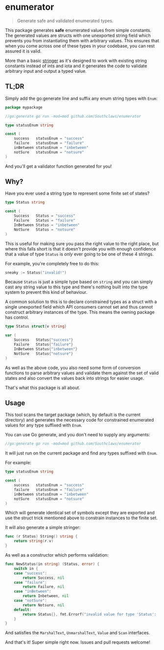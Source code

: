 # enumerator

> Generate safe and validated enumerated types.

This package generates **safe** enumerated values from simple constants. The
generated values are structs with one unexported string field which prevents you
from instantiating them with arbitrary values. This ensures that when you come
across one of these types in your codebase, you can rest assured it is valid.

More than a basic [stringer](https://pkg.go.dev/golang.org/x/tools/cmd/stringer)
as it's designed to work with existing string constants instead of ints and iota
and it generates the code to validate arbitrary input and output a typed value.

## TL;DR

Simply add the go:generate line and suffix any enum string types with `Enum`:

```go
package mypackage

//go:generate go run -mod=mod github.com/Southclaws/enumerator

type statusEnum string

const (
    success   statusEnum = "success"
    failure   statusEnum = "failure"
    inBetween statusEnum = "inbetween"
    notSure   statusEnum = "notsure"
)
```

And you'll get a validator function generated for you!

## Why?

Have you ever used a string type to represent some finite set of states?

```go
type Status string

const (
    Success   Status = "success"
    Failure   Status = "failure"
    InBetween Status = "inbetween"
    NotSure   Status = "notsure"
)
```

This is useful for making sure you pass the right value to the right place, but
where this falls short is that it doesn't provide you with enough confidence
that a value of type `Status` is _only_ ever going to be one of these 4 strings.

For example, you're completely free to do this:

```go
sneaky := Status("invalid!")
```

Because `Status` is just a simple type based on `string` and you can simply cast
any string value to this type and there's nothing built into the type system to
prevent this kind of behaviour.

A common solution to this is to declare constrained types as a struct with a
single unexported field which API consumers cannot set and thus cannot construct
arbitrary instances of the type. This means the owning package has control.

```go
type Status struct{v string}

var (
    Success   Status{"success"}
    Failure   Status{"failure"}
    InBetween Status{"inbetween"}
    NotSure   Status{"notsure"}
)
```

As well as the above code, you also need some form of conversion functions to
parse arbitrary values and validate them against the set of valid states and
also convert the values back into strings for easier usage.

That's what this package is all about.

## Usage

This tool scans the target package (which, by default is the current directory)
and generates the necessary code for constrained enumerated values for any type
suffixed with `Enum`.

You can use Go generate, and you don't need to supply any arguments:

```go
//go:generate go run -mod=mod github.com/Southclaws/enumerator
```

It will just run on the current package and find any types suffixed with `Enum`.

For example:

```go
type statusEnum string

const (
    success   statusEnum = "success"
    failure   statusEnum = "failure"
    inBetween statusEnum = "inbetween"
    notSure   statusEnum = "notsure"
)
```

Which will generate identical set of symbols except they are exported and use
the struct trick mentioned above to constrain instances to the finite set.

It will also generate a simple stringer:

```go
func (r Status) String() string {
    return string(r.v)
}
```

As well as a constructor which performs validation:

```go
func NewStatus(in string) (Status, error) {
    switch in {
    case "success":
        return Success, nil
    case "failure":
        return Failure, nil
    case "inBetween":
        return Inbetween, nil
    case "notSure":
        return Notsure, nil
    default:
        return Status{}, fmt.Errorf("invalid value for type 'Status': '%s'", in)
    }
}
```

And satisfies the `MarshalText`, `UnmarshalText`, `Value` and `Scan` interfaces.

And that's it! Super simple right now. Issues and pull requests welcome!
